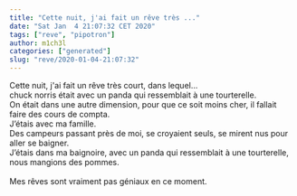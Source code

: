 ```yaml
---
title: "Cette nuit, j'ai fait un rêve très ..."
date: "Sat Jan  4 21:07:32 CET 2020"
tags: ["reve", "pipotron"]
author: m1ch3l
categories: ["generated"]
slug: "reve/2020-01-04-21:07:32"
---
```


Cette nuit, j'ai fait un rêve très court, dans lequel...<br>
chuck norris était avec un panda qui ressemblait à une tourterelle.<br>
On était dans une autre dimension, pour que ce soit moins cher, il fallait faire des cours de compta.<br>
J’étais avec ma famille.<br>
Des campeurs passant près de moi, se croyaient seuls, se mirent nus pour aller se baigner.<br>
J’étais dans ma baignoire, avec un panda qui ressemblait à une tourterelle, nous mangions des pommes.<br>
<br>
Mes rêves sont vraiment pas géniaux en ce moment.<br>
<br>
